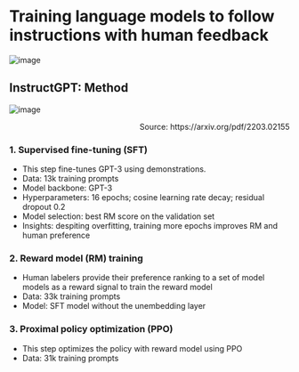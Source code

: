 # Training language models to follow instructions with human feedback

![image](https://github.com/user-attachments/assets/1a6eb471-b29c-46a4-9491-ba14c22382b0)

## InstructGPT: Method



![image](https://github.com/user-attachments/assets/aaeaf474-6182-47c6-ba79-8f19cacef348)

<p align="right"> Source: https://arxiv.org/pdf/2203.02155 </p>

### 1. Supervised fine-tuning (SFT)

- This step fine-tunes GPT-3 using demonstrations.
- Data: 13k training prompts
- Model backbone: GPT-3
- Hyperparameters: 16 epochs; cosine learning rate decay; residual dropout 0.2
- Model selection: best RM score on the validation set
- Insights: despiting overfitting, training more epochs improves RM and human preference

### 2. Reward model (RM) training

- Human labelers provide their preference ranking to a set of model models as a reward signal to train the reward model
- Data: 33k training prompts
- Model: SFT model without the unembedding layer

### 3. Proximal policy optimization (PPO)

- This step optimizes the policy with reward model using PPO
- Data: 31k training prompts
